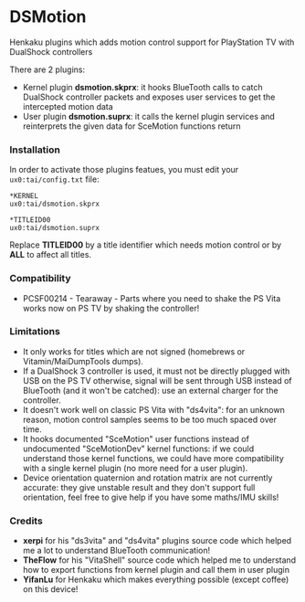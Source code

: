# DSMotion

Henkaku plugins which adds motion control support for PlayStation TV with DualShock controllers

There are 2 plugins:
 * Kernel plugin **dsmotion.skprx**: it hooks BlueTooth calls to catch DualShock controller packets and exposes user services to get the intercepted motion data
 * User plugin **dsmotion.suprx**: it calls the kernel plugin services and reinterprets the given data for SceMotion functions return


### Installation

In order to activate those plugins featues, you must edit your `ux0:tai/config.txt` file:

```
*KERNEL
ux0:tai/dsmotion.skprx

*TITLEID00
ux0:tai/dsmotion.suprx
```

Replace **TITLEID00** by a title identifier which needs motion control or by **ALL** to affect all titles.


### Compatibility

 * PCSF00214 - Tearaway - Parts where you need to shake the PS Vita works now on PS TV by shaking the controller!


### Limitations

 * It only works for titles which are not signed (homebrews or Vitamin/MaiDumpTools dumps).
 * If a DualShock 3 controller is used, it must not be directly plugged with USB on the PS TV otherwise, signal will be sent through USB instead of BlueTooth (and it won't be catched): use an external charger for the controller.
 * It doesn't work well on classic PS Vita with "ds4vita": for an unknown reason, motion control samples seems to be too much spaced over time.
 * It hooks documented "SceMotion" user functions instead of undocumented "SceMotionDev" kernel functions: if we could understand those kernel functions, we could have more compatibility with a single kernel plugin (no more need for a user plugin).
 * Device orientation quaternion and rotation matrix are not currently accurate: they give unstable result and they don't support full orientation, feel free to give help if you have some maths/IMU skills!


### Credits

 * **xerpi** for his "ds3vita" and "ds4vita" plugins source code which helped me a lot to understand BlueTooth communication!
 * **TheFlow** for his "VitaShell" source code which helped me to understand how to export functions from kernel plugin and call them in user plugin
 * **YifanLu** for Henkaku which makes everything possible (except coffee) on this device!
